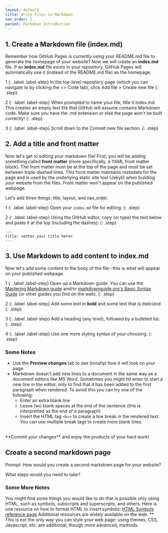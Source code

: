 ```yaml
---
layout: default
title: Write Files in Markdown
nav_order: 1
parent: Markdown Introduction
---
```


## 1. Create a Markdown file (index.md)

Remember how GitHub Pages is currently using your README.md file to generate the homepage of your website? Now we will create an **index.md** file. If an **index.md** file exists in your repository, GitHub Pages will automatically use it (instead of the README.md file) as the homepage.

1
{: .label .label-step}
In the top-level repository page (which you can navigate to by clicking the &lt;> Code tab), click Add file > Create new file
{: .step}

2
{: .label .label-step}
When prompted to name your file, title it index.md. This creates an empty text file that GitHub will assume contains Markdown code. Make sure you have the .md extension or else the page won't be built correctly!
{: .step}

3
{: .label .label-step}
Scroll down to the Commit new file section. 
{: .step}

## 2. Add a title and front matter

Now let's get to editing your markdown file! First, you will be adding something called **front matter** (more specifically, a YAML front matter block). The front matter must be at the top of the page and must be set between triple-dashed lines. This front matter maintains metadata for the page and is used by the underlying static site tool (Jekyll) when building your website from the files. Front matter won't appear on the published webpage. 

Let's add three things: title, layout, and nav_order.

1
{: .label .label-step}
Open your ```index.md``` file for editing.
{: .step}

2
{: .label .label-step}
Using the GitHub editor, copy (or type) the text below and paste it at the top (including the dashes):
{: .step}

```
---
title: <enter your title here>
---
```

## 3. Use Markdown to add content to index.md

Now let's add some content to the body of the file--this is what will appear on your published webpage. 

1
{: .label .label-step}
Open up a Markdown guide. You can use the [Mastering Markdown guide](https://guides.github.com/features/mastering-markdown/) and/or [markdownguide.org's Basic Syntax Guide](https://www.markdownguide.org/basic-syntax/) (or other guides you find on the web).
{: .step}

2
{: .label .label-step}
Add some text in **bold** and some text that is _italicized_.
{: .step}

3
{: .label .label-step}
Add a heading (any level), followed by a bulleted list.
{: .step}

4
{: .label .label-step}
Use one more styling syntax of your choosing.
{: .step}

### Some Notes
- Use the **Preview changes** tab to see (mostly) how it will look on your page. 
- Markdown doesn't add new lines to a document in the same way as a document editors like MS Word. Sometimes you might hit enter to start a new line in the editor, only to find that it has been added to the first paragraph when rendered. To avoid this you can try one of the following: 
  - Enter an extra blank line
  - Leave two blank spaces at the end of the sentence (this is interpretted as the end of a paragraph)
  - Insert the HTML tag ```<br>``` to create a line break in the rendered text. You can use multiple break tags to create more blank lines.  
<br>
**Commit your changes** and enjoy the products of your hard work!

## Create a second markdown page
Prompt: How would you create a second markdown page for your website?

What steps would you need to take? 

### Some More Notes

You might find some things you would like to do that is possible only using HTML, such as symbols, subscripts and superscripts, and others. Here is one resource on how to format HTML to insert symbols: [HTML Symbols reference page](https://www.w3schools.com/html/html_symbols.asp)
Additional resources are widely available on the web.
** This is not the only way you can style your web page: using themes, CSS, Javascript, etc. are additional, though more advanced, methods.
